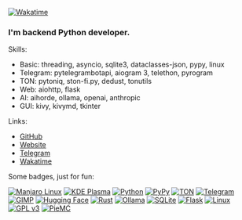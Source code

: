 [![Wakatime](https://wakatime.com/badge/user/ca0cb219-088f-4a29-9d00-140073eea462.svg)](https://wakatime.com/@ca0cb219-088f-4a29-9d00-140073eea462)

### I'm backend Python developer.

Skills:
- Basic: threading, asyncio, sqlite3, dataclasses-json, pypy, linux
- Telegram: pytelegrambotapi, aiogram 3, telethon, pyrogram
- TON: pytoniq, ston-fi.py, dedust, tonutils
- Web: aiohttp, flask
- AI: aihorde, ollama, openai, anthropic
- GUI: kivy, kivymd, tkinter

Links:
- [GitHub](https://github.com/lapismyt)
- [Website](http://lapismyt.lol)
- [Telegram](https://t.me/LapisMYT)
- [Wakatime](https://wakatime.com/@LapisMYT)

Some badges, just for fun:

[![Manjaro Linux](https://img.shields.io/badge/Manjaro-gray?logo=manjaro)](https://manjaro.org)
[![KDE Plasma](https://img.shields.io/badge/KDE-gray?logo=kde)](https://kde.org)
[![Python](https://img.shields.io/badge/Python-gray?logo=python)](https://www.python.org)
[![PyPy](https://img.shields.io/badge/PyPy-gray?logo=pypy)](https://pypy.org)
[![TON](https://img.shields.io/badge/TON-gray?logo=ton)](https://ton.org)
[![Telegram](https://img.shields.io/badge/Telegram-gray?logo=telegram)](https://telegram.org)
[![GIMP](https://img.shields.io/badge/GIMP-gray?logo=gimp)](https://gimp.org)
[![Hugging Face](https://img.shields.io/badge/Hugging_Face-gray?logo=hugging-face)](https://huggingface.co)
[![Rust](https://img.shields.io/badge/Rust-gray?logo=rust)](https://www.rust-lang.org)
[![Ollama](https://img.shields.io/badge/Ollama-gray?logo=ollama)](https://ollama.com)
[![SQLite](https://img.shields.io/badge/SQLite-gray?logo=sqlite)](https://sqlite.com)
[![Flask](https://img.shields.io/badge/Flask-gray?logo=flask)](https://flask.palletsprojects.com/en/stable)
[![Linux](https://img.shields.io/badge/Linux-gray?logo=linux)](https://www.linux.org)
[![GPL v3](https://img.shields.io/badge/GPLv3-gray?logo=gnu)](https://www.gnu.org/licenses/gpl-3.0)
[![PieMC](https://img.shields.io/badge/🍰_PieMC-gray)](https://github.com/PieMC-Dev/PieMC)

